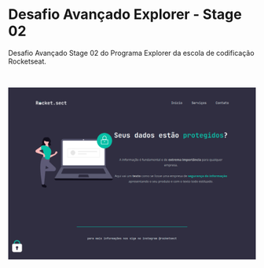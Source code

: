 # Desafio Avançado Explorer - Stage 02
Desafio Avançado Stage 02 do Programa Explorer da escola de codificação Rocketseat.

<br/>

![alt text](images/rocket-sect.png)
